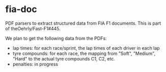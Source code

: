 # fia-doc

PDF parsers to extract structured data from FIA F1 documents. This is part of theOehrly/Fast-F1#445.

We plan to get the following data from the PDFs:

* lap times: for each race/sprint, the lap times of each driver in each lap
* tyre compounds: for each race, the mapping from "Soft", "Medium", "Hard" to the actual tyre compounds C1, C2, etc.
* penalties: in progress
